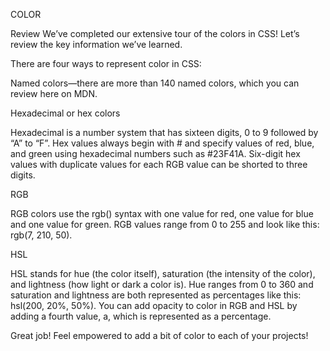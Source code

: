 COLOR

Review
We’ve completed our extensive tour of the colors in CSS! Let’s review the key information we’ve learned.

There are four ways to represent color in CSS:

Named colors—there are more than 140 named colors, which you can review here on MDN.

Hexadecimal or hex colors

Hexadecimal is a number system that has sixteen digits, 0 to 9 followed by “A” to “F”.
Hex values always begin with # and specify values of red, blue, and green using hexadecimal numbers such as #23F41A.
Six-digit hex values with duplicate values for each RGB value can be shorted to three digits.

RGB

RGB colors use the rgb() syntax with one value for red, one value for blue and one value for green.
RGB values range from 0 to 255 and look like this: rgb(7, 210, 50).

HSL

HSL stands for hue (the color itself), saturation (the intensity of the color), and lightness (how light or dark a color is).
Hue ranges from 0 to 360 and saturation and lightness are both represented as percentages like this: hsl(200, 20%, 50%).
You can add opacity to color in RGB and HSL by adding a fourth value, a, which is represented as a percentage.

Great job! Feel empowered to add a bit of color to each of your projects!
